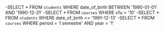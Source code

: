 -SELECT * FROM `students` WHERE date_of_birth BETWEEN '1990-01-01' AND '1990-12-31'
-SELECT * FROM `courses` WHERE cfu > '10'
-SELECT * FROM `students` WHERE date_of_birth <= '1991-12-13'
-SELECT * FROM `courses` WHERE period = 'I semestre' AND year = '1'
